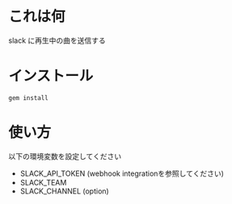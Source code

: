 # これは何

slack に再生中の曲を送信する

# インストール

```
gem install
```

# 使い方


以下の環境変数を設定してください

* SLACK_API_TOKEN (webhook integrationを参照してください)
* SLACK_TEAM
* SLACK_CHANNEL (option)
